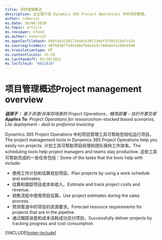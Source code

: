 ```yaml
---
title: 项目管理概述
description: 此主题介绍 Dynamics 365 Project Operations 中的项目管理。
author: ruhercul
ms.date: 10/06/2020
ms.topic: article
ms.reviewer: kfend
ms.author: ruhercul
ms.openlocfilehash: b99fab32101724a4c6307136ef37503316dfc42e
ms.sourcegitcommit: 40f68387f594180af64a5e5c748b6efa188bd300
ms.translationtype: HT
ms.contentlocale: zh-CN
ms.lasthandoff: 05/10/2021
ms.locfileid: "6011810"
---
```

# <a name="project-management-overview"></a><span data-ttu-id="6ddd1-103">项目管理概述</span><span class="sxs-lookup"><span data-stu-id="6ddd1-103">Project management overview</span></span>

<span data-ttu-id="6ddd1-104">_**适用于：** 基于资源/非库存场景的 Project Operations，精简部署 - 估价开票交易_</span><span class="sxs-lookup"><span data-stu-id="6ddd1-104">_**Applies To:** Project Operations for resource/non-stocked based scenarios, Lite deployment - deal to proforma invoicing_</span></span>

<span data-ttu-id="6ddd1-105">Dynamics 365 Project Operations 中的项目管理工具可帮助您轻松运行项目。</span><span class="sxs-lookup"><span data-stu-id="6ddd1-105">The project management tools in Dynamics 365 Project Operations help you easily run projects.</span></span> <span data-ttu-id="6ddd1-106">计划工具可帮助项目经理和团队保持工作效率。</span><span class="sxs-lookup"><span data-stu-id="6ddd1-106">The scheduling tools help project managers and teams stay productive.</span></span> <span data-ttu-id="6ddd1-107">这些工具可帮助完成的一些任务包括：</span><span class="sxs-lookup"><span data-stu-id="6ddd1-107">Some of the tasks that the tools help with include:</span></span>

- <span data-ttu-id="6ddd1-108">使用工作计划和估算规划项目。</span><span class="sxs-lookup"><span data-stu-id="6ddd1-108">Plan projects by using a work schedule and estimates.</span></span>
- <span data-ttu-id="6ddd1-109">估算和跟踪项目成本和收入。</span><span class="sxs-lookup"><span data-stu-id="6ddd1-109">Estimate and track project costs and revenue.</span></span>
- <span data-ttu-id="6ddd1-110">销售流程中使用项目估算。</span><span class="sxs-lookup"><span data-stu-id="6ddd1-110">Use project estimates during the sales process.</span></span>
- <span data-ttu-id="6ddd1-111">预测管道中的项目的资源要求。</span><span class="sxs-lookup"><span data-stu-id="6ddd1-111">Forecast resource requirements for projects that are in the pipeline.</span></span>
- <span data-ttu-id="6ddd1-112">通过跟踪进度和成本消耗成功交付项目。</span><span class="sxs-lookup"><span data-stu-id="6ddd1-112">Successfully deliver projects by tracking progress and cost consumption.</span></span>


[!INCLUDE[footer-include](../includes/footer-banner.md)]